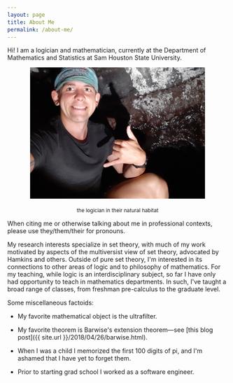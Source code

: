```yaml
---
layout: page
title: About Me
permalink: /about-me/
---
```


Hi! I am a logician and mathematician, currently at the Department of Mathematics and Statistics at Sam Houston State University. 

<center>
<img src="/pics/kam-in-cave.jpg" width="400" height="300" alt="A picture of me in a lava tube.">

<p><small>the logician in their natural habitat</small></p>
</center>

When citing me or otherwise talking about me in professional contexts, please use they/them/their for pronouns.

My research interests specialize in set theory, with much of my work motivated by aspects of the multiversist view of set theory, advocated by Hamkins and others. Outside of pure set theory, I'm interested in its connections to other areas of logic and to philosophy of mathematics. For my teaching, while logic is an interdisciplinary subject, so far I have only had opportunity to teach in mathematics departments. In such, I've taught a broad range of classes, from freshman pre-calculus to the graduate level.

Some miscellaneous factoids:

* My favorite mathematical object is the ultrafilter.

* My favorite theorem is Barwise's extension theorem—see [this blog post]({{ site.url }}/2018/04/26/barwise.html).

* When I was a child I memorized the first 100 digits of pi, and I'm ashamed that I have yet to forget them.

* Prior to starting grad school I worked as a software engineer.



